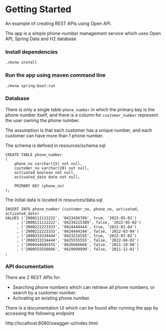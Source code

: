 # Getting Started

An example of creating REST APIs using Open API.

The app is a simple phone-number management service which uses Open API, Spring Data and H2 database

### Install dependencies
```
./mvnw install
```

### Run the app using maven command line
```
./mvnw spring-boot:run 
```

### Database
There is only a single table `phone_number` in which the primary key is the phone number itself, and there is a column for `customer_number` represent the user owning the phone number.

The assumption is that each customer has a unique number, and each customer can have more than 1 phone number. 

The schema is defined in resources/schema.sql
```
CREATE TABLE phone_number
(
    phone_no varchar(15) not null,
    customer_no varchar(20) not null,
    activated boolean not null,
    activated_date date not null,

    PRIMARY KEY (phone_no)
);
```

The initial data is located in resources/data.sql
```
INSERT INTO phone_number (customer_no, phone_no, activated, activated_date)
VALUES ('2000111112222', '0423456789', true, '2022-05-01')
     , ('2000111112222', '04234215389', false, '2022-05-02')
     , ('2000222223333', '0424444444', true, '2022-02-04')
     , ('2000222223333', '0424444244', false, '2022-03-04')
     , ('2000333334444', '0423215555', true, '2022-07-02')
     , ('2000333334444', '0425555555', false, '2022-04-02')
     , ('2000444445555', '0426666666', false, '2021-10-08')
     , ('2000555556666', '0429999999', false, '2021-12-01')
;
```

### API documentation
There are 2 REST APIs for:
- Searching phone numbers which can retrieve all phone numbers, or search by a customer number.
- Activating an existing phone number.

There is a documentation UI which can be found after running the app by accessing the following endpoint

http://localhost:8080/swagger-ui/index.html